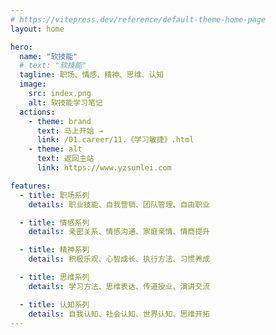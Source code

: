 ```yaml
---
# https://vitepress.dev/reference/default-theme-home-page
layout: home

hero:
  name: "软技能"
  # text: "软技能"
  tagline: 职场、情感、精神、思维、认知
  image:
    src: index.png
    alt: 软技能学习笔记
  actions:
    - theme: brand
      text: 马上开始 →
      link: /01.career/11.《学习敏捷》.html
    - theme: alt
      text: 返回主站
      link: https://www.yzsunlei.com

features:
  - title: 职场系列
    details: 职业技能、自我营销、团队管理、自由职业

  - title: 情感系列
    details: 亲密关系、情感沟通、家庭亲情、情商提升

  - title: 精神系列
    details: 积极乐观、心智成长、执行方法、习惯养成

  - title: 思维系列
    details: 学习方法、思维表达、传道授业、演讲交流

  - title: 认知系列
    details: 自我认知、社会认知、世界认知、思维开拓
---
```


<style>
  @media (min-width: 960px) {
    .image-container {
      transform: none !important;
    }
    .item.grid-4 {
      width: calc(100% / 3) !important;
    }
  }
</style>